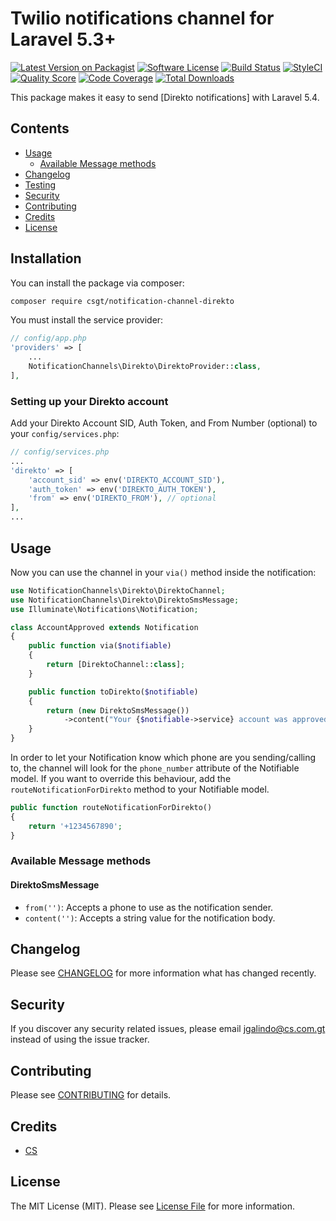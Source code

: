 # Twilio notifications channel for Laravel 5.3+

[![Latest Version on Packagist](https://img.shields.io/packagist/v/laravel-notification-channels/twilio.svg?style=flat-square)](https://packagist.org/packages/csgt/notification-channel-direkto)
[![Software License](https://img.shields.io/badge/license-MIT-brightgreen.svg?style=flat-square)](LICENSE.md)
[![Build Status](https://img.shields.io/travis/laravel-notification-channels/twilio/master.svg?style=flat-square)](https://travis-ci.org/laravel-notification-channels/twilio)
[![StyleCI](https://styleci.io/repos/65543339/shield)](https://styleci.io/repos/65543339)
[![Quality Score](https://img.shields.io/scrutinizer/g/laravel-notification-channels/twilio.svg?style=flat-square)](https://scrutinizer-ci.com/g/laravel-notification-channels/twilio)
[![Code Coverage](https://img.shields.io/scrutinizer/coverage/g/laravel-notification-channels/twilio/master.svg?style=flat-square)](https://scrutinizer-ci.com/g/laravel-notification-channels/twilio/?branch=master)
[![Total Downloads](https://img.shields.io/packagist/dt/laravel-notification-channels/twilio.svg?style=flat-square)](https://packagist.org/packages/laravel-notification-channels/twilio)

This package makes it easy to send [Direkto notifications] with Laravel 5.4.

## Contents
- [Usage](#usage)
	- [Available Message methods](#available-message-methods)
- [Changelog](#changelog)
- [Testing](#testing)
- [Security](#security)
- [Contributing](#contributing)
- [Credits](#credits)
- [License](#license)

## Installation

You can install the package via composer:

``` bash
composer require csgt/notification-channel-direkto
```

You must install the service provider:

```php
// config/app.php
'providers' => [
    ...
    NotificationChannels\Direkto\DirektoProvider::class,
],
```

### Setting up your Direkto account

Add your Direkto Account SID, Auth Token, and From Number (optional) to your `config/services.php`:

```php
// config/services.php
...
'direkto' => [
    'account_sid' => env('DIREKTO_ACCOUNT_SID'),
    'auth_token' => env('DIREKTO_AUTH_TOKEN'),
    'from' => env('DIREKTO_FROM'), // optional
],
...
```

## Usage

Now you can use the channel in your `via()` method inside the notification:

``` php
use NotificationChannels\Direkto\DirektoChannel;
use NotificationChannels\Direkto\DirektoSmsMessage;
use Illuminate\Notifications\Notification;

class AccountApproved extends Notification
{
    public function via($notifiable)
    {
        return [DirektoChannel::class];
    }

    public function toDirekto($notifiable)
    {
        return (new DirektoSmsMessage())
            ->content("Your {$notifiable->service} account was approved!");
    }
}
```

In order to let your Notification know which phone are you sending/calling to, the channel will look for the `phone_number` attribute of the Notifiable model. If you want to override this behaviour, add the `routeNotificationForDirekto` method to your Notifiable model.

```php
public function routeNotificationForDirekto()
{
    return '+1234567890';
}
```

### Available Message methods

#### DirektoSmsMessage

- `from('')`: Accepts a phone to use as the notification sender.
- `content('')`: Accepts a string value for the notification body.

## Changelog

Please see [CHANGELOG](CHANGELOG.md) for more information what has changed recently.

## Security

If you discover any security related issues, please email jgalindo@cs.com.gt instead of using the issue tracker.

## Contributing

Please see [CONTRIBUTING](CONTRIBUTING.md) for details.

## Credits

- [CS](https://github.com/csgt)

## License

The MIT License (MIT). Please see [License File](LICENSE.md) for more information.
